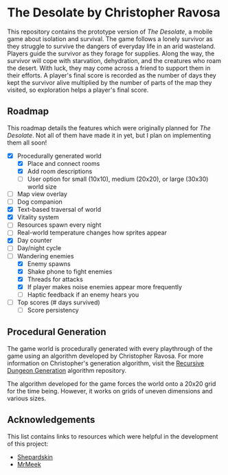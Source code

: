 # The Desolate by Christopher Ravosa
This repository contains the prototype version of _The Desolate_, a mobile game about isolation and survival. The game follows a lonely survivor as they struggle to survive the dangers of everyday life in an arid wasteland. Players guide the survivor as they forage for supplies. Along the way, the survivor will cope with starvation, dehydration, and the creatures who roam the desert. With luck, they may come across a friend to support them in their efforts. A player's final score is recorded as the number of days they kept the survivor alive multiplied by the number of parts of the map they visited, so exploration helps a player's final score.

## Roadmap
This roadmap details the features which were originally planned for _The Desolate_. Not all of them have made it in yet, but I plan on implementing them all soon!

- [x] Procedurally generated world
    - [x] Place and connect rooms
    - [x] Add room descriptions
    - [ ] User option for small (10x10), medium (20x20), or large (30x30) world size
- [ ] Map view overlay
- [ ] Dog companion
- [x] Text-based traversal of world
- [x] Vitality system
- [ ] Resources spawn every night
- [ ] Real-world temperature changes how sprites appear
- [x] Day counter
- [ ] Day/night cycle
- [ ] Wandering enemies
    - [x] Enemy spawns
    - [x] Shake phone to fight enemies
    - [x] Threads for attacks
    - [X] If player makes noise enemies appear more frequently
    - [ ] Haptic feedback if an enemy hears you
- [ ] Top scores (# days survived)
    - [ ] Score persistency

## Procedural Generation
The game world is procedurally generated with every playthrough of the game using an algorithm developed by Christopher Ravosa. For more information on Christopher's generation algorithm, visit the [Recursive Dungeon Generation](https://github.com/crav12345/Recursive-Dungeon-Generation) algorithm repository.

The algorithm developed for the game forces the world onto a 20x20 grid for the time being. However, it works on grids of uneven dimensions and various sizes.
    
## Acknowledgements
This list contains links to resources which were helpful in the development of this project:

* [Shepardskin](https://twitter.com/Shepardskin)
* [MrMeek](https://pixeljoint.com/p/67652.htm)
